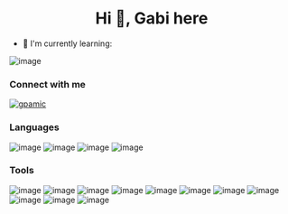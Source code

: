 <h1 align="center">Hi 👋, Gabi here</h1>

- 🌱 I'm currently learning:


![image](https://img.shields.io/badge/-Docker-2496ED?logo=Docker&logoColor=white&style=for-the-badge)


<h3 align="left">Connect with me</h3>
<p align="left">
<a href="https://linkedin.com/in/gpamic" target="blank"><img align="center" src="https://img.shields.io/badge/-LinkedIn-0A66C2?logo=LinkedIn&logoColor=white&style=for-the-badge" alt="gpamic"  /></a>
</p>

<h3 align="left">Languages</h3>

![image](https://img.shields.io/badge/-Java-007396?logo=openjdk&logoColor=white&style=for-the-badge)
![image](https://img.shields.io/badge/-PHP-474A8A?logo=PHP&logoColor=white&style=for-the-badge)
![image](https://img.shields.io/badge/-TypeScript-3178C6?logo=TypeScript&logoColor=white&style=for-the-badge)
![image](https://img.shields.io/badge/-JavaScript-F7DF1E?logo=javascript&logoColor=white&style=for-the-badge)

<h3 align="left">Tools</h3>

![image](https://img.shields.io/badge/-React-0088CC?logo=react&logoColor=white&style=for-the-badge)
![image](https://img.shields.io/badge/-Node-339933?logo=Node.js&logoColor=white&style=for-the-badge)
![image](https://img.shields.io/badge/-Express-000000?logo=Express&logoColor=white&style=for-the-badge)
![image](https://img.shields.io/badge/-Redis-DC382D?logo=Redis&logoColor=white&style=for-the-badge)
![image](https://img.shields.io/badge/-Sequelize-52B0E7?logo=Sequelize&logoColor=white&style=for-the-badge)
![image](https://img.shields.io/badge/-Spring-6DB33F?logo=Spring&logoColor=white&style=for-the-badge)
![image](https://img.shields.io/badge/-MySQL-4479A1?logo=MySQL&logoColor=white&style=for-the-badge)
![image](https://img.shields.io/badge/-Amazon%20S3-569A31?logo=Amazon%20S3&logoColor=white&style=for-the-badge)
![image](https://img.shields.io/badge/Linux-FCC624?style=for-the-badge&logo=linux&logoColor=black)
![image](https://img.shields.io/badge/-Jira-0052CC?logo=Jira%20Software&logoColor=white&style=for-the-badge)
![image](https://img.shields.io/badge/-Swagger-000000?logo=Swagger&style=for-the-badge)




